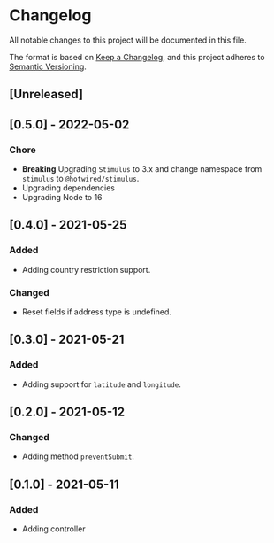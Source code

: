 # Changelog

All notable changes to this project will be documented in this file.

The format is based on [Keep a Changelog](https://keepachangelog.com/en/1.0.0/),
and this project adheres to [Semantic Versioning](https://semver.org/spec/v2.0.0.html).

## [Unreleased]

## [0.5.0] - 2022-05-02

### Chore

- **Breaking** Upgrading `Stimulus` to 3.x and change namespace from `stimulus` to `@hotwired/stimulus`.
- Upgrading dependencies
- Upgrading Node to 16

## [0.4.0] - 2021-05-25

### Added

- Adding country restriction support.

### Changed

- Reset fields if address type is undefined.

## [0.3.0] - 2021-05-21

### Added

- Adding support for `latitude` and `longitude`.

## [0.2.0] - 2021-05-12

### Changed

- Adding method `preventSubmit`.

## [0.1.0] - 2021-05-11

### Added

- Adding controller
